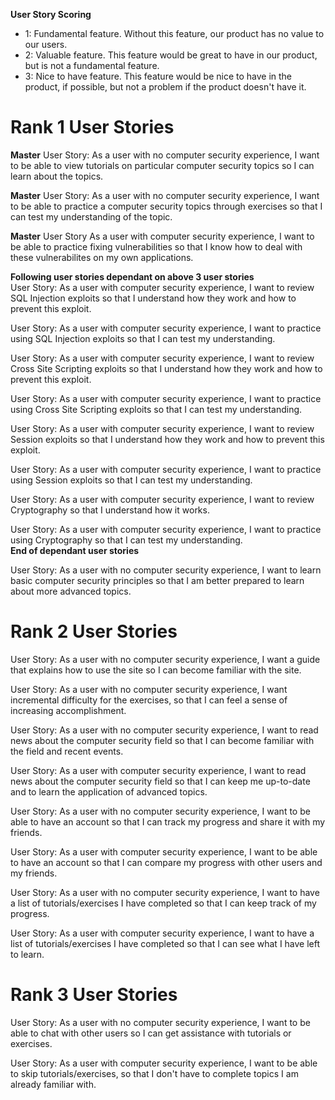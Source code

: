 __User Story Scoring__
<ul>
<li>1: Fundamental feature. Without this feature, our product has no value to our users.</li>
<li>2: Valuable feature. This feature would be great to have in our product, but is not a fundamental feature.</li>
<li>3: Nice to have feature. This feature would be nice to have in the product, if possible, but not a problem if the product doesn't have it.</li>
</ul>



# Rank 1 User Stories


**Master** User Story: As a user with no computer security experience, I want to be able to view tutorials on particular computer security topics so I can learn about the topics.

**Master** User Story: As a user with no computer security experience, I want to be able to practice a computer security topics through exercises so that I can test my understanding of the topic.

**Master** User Story As a user with computer security experience, I want to be able to practice fixing vulnerabilities so that I know how to deal with these vulnerabilites on my own applications.

**Following user stories dependant on above 3 user stories**<br />
User Story: As a user with computer security experience, I want to review SQL Injection exploits so that I understand how they work and how to prevent this exploit.

User Story: As a user with computer security experience, I want to practice using SQL Injection exploits so that I can test my understanding.

User Story: As a user with computer security experience, I want to review Cross Site Scripting exploits so that I understand how they work and how to prevent this exploit.

User Story: As a user with computer security experience, I want to practice using Cross Site Scripting exploits so that I can test my understanding.

User Story: As a user with computer security experience, I want to review Session exploits so that I understand how they work and how to prevent this exploit.

User Story: As a user with computer security experience, I want to practice using Session exploits so that I can test my understanding.

User Story: As a user with computer security experience, I want to review Cryptography so that I understand how it works.

User Story: As a user with computer security experience, I want to practice using Cryptography so that I can test my understanding.
<br />**End of dependant user stories**<br />

User Story: As a user with no computer security experience, I want to learn basic computer security principles so that I am better prepared to learn about more advanced topics.



# Rank 2 User Stories


User Story: As a user with no computer security experience, I want a guide that explains how to use the site so I can become familiar with the site.

User Story: As a user with no computer security experience, I want incremental difficulty for the exercises, so that I can feel a sense of increasing accomplishment. 

User Story: As a user with no computer security experience, I want to read news about the computer security field so that I can become familiar with the field and recent events. 

User Story: As a user with computer security experience, I want to read news about the computer security field so that I can keep me up-to-date and to learn the application of advanced topics.

User Story: As a user with no computer security experience, I want to be able to have an account so that I can track my progress and share it with my friends.

User Story: As a user with computer security experience, I want to be able to have an account so that I can compare my progress with other users and my friends.

User Story: As a user with no computer security experience, I want to have a list of tutorials/exercises I have completed so that I can keep track of my progress. 

User Story: As a user with computer security experience, I want to have a list of tutorials/exercises I have completed so that I can see what I have left to learn.  



# Rank 3 User Stories


User Story: As a user with no computer security experience, I want to be able to chat with other users so I can get assistance with tutorials or exercises.

User Story: As a user with computer security experience, I want to be able to skip tutorials/exercises, so that I don't have to complete topics I am already familiar with.
